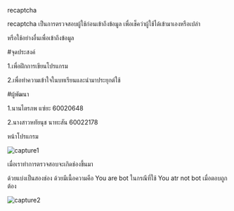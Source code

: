 recaptcha

recaptcha เป็นการตรวจสอบผู้ใช้ก่อนเข้าถึงข้อมูล เพื่อเช็คว่าผู้ใช้ได้เข้ามาเองหรือเปล่า 

หรือใช้อย่างอื่นเพื่อเข้าถึงข้อมูล

#จุดประสงค์

1.เพื่อฝึกการเขียนโปรแกรม

2.เพื่อทำความเข้าใจในบทเรียนและนำมาประยุกต์ใช้

#ผู้พัฒนา

1.นานไตรภพ แซ่ยะ 60020648

2.นางสาวหทัยนุช นาทะสัน 60022178	

หน้าโปรแกรม

![capture1](https://user-images.githubusercontent.com/45479898/49563270-bf2f1080-f951-11e8-896b-93c20a62decc.PNG)

เมื่อเราทำการตรวจสอบจะเกิดช่องขึ้นมา

ด้วยแบ่งเป็นสองช่อง ด้วยมีเนื้อความคือ You are bot ในกรณีที่ใช้ You atr not bot เมื่อตอบถูกต้อง

![capture2](https://user-images.githubusercontent.com/45479898/49563816-edadeb00-f953-11e8-92f2-35312905f2da.PNG)
